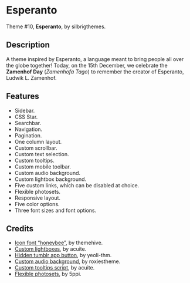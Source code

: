 # Esperanto
Theme #10, <b>Esperanto</b>, by silbrigthemes.

<h2>Description</h2>
A theme inspired by Esperanto, a language meant to bring people all over the globe together! Today, on the 15th December, we celebrate the <b>Zamenhof Day</b> (<i>Zamenhofa Tago</i>) to remember the creator of Esperanto, Ludwik L. Zamenhof.
<h2>Features</h2>
<ul>
<li>Sidebar.</li>
<li>CSS Star.</li>
<li>Searchbar.</li>
<li>Navigation.</li>
<li>Pagination.</li>
<li>One column layout.</li>
<li>Custom scrollbar.</li>
<li>Custom text selection.</li>
<li>Custom tooltips.</li>
<li>Custom mobile toolbar.</li>
<li>Custom audio background.</li>
<li>Custom lightbox background.</li>
<li>Five custom links, which can be disabled at choice.</li>
<li>Flexible photosets.</li>
<li>Responsive layout.</li>
<li>Five color options.</li>
<li>Three font sizes and font options.</li>
</ul>

<h2>Credits</h2>
<ul>
<li><a href="https://t.umblr.com/redirect?z=https%3A%2F%2Fgithub.com%2FSpacetchi%2Ftumblr-flexible-photoset%2Fblob%2Fmaster%2FREADME.md&amp;t=MzM1MWM5MDE0MGI2MmM5OWVkZTJkZTlkM2I1ZTM1ZWRiZGZmY2FlZCxUbU4zdWpESg%3D%3D&amp;p=&amp;m=0" title="Custom lightboxes." target="_blank">Icon font &ldquo;honeybee&rdquo;</a>, by themehive.</li>
<li><a href="https://diamanttheme.tumblr.com/information#mce_temp_url#" title="Custom lightboxes." target="_blank">Custom lightboxes</a>, by acuite.</li>
<li><a href="https://t.umblr.com/redirect?z=https%3A%2F%2Fyeolithm.com%2Fpost%2F172903772712%2Ftutorial-removing-tumblr-app-button-on-mobile&amp;t=Yjg5MTNkNTkzOWZhYjc1MWQ0MDlhYjdjOWM5NWE3YjdhYWI5MmUxMCxUbU4zdWpESg%3D%3D&amp;p=&amp;m=0" title="Hidden tumblr app button." target="_blank">Hidden tumblr app button</a>, by yeoli-thm.</li>
<li><a href="http://roxiestheme.tumblr.com/post/158812662057/tutorial-change-the-color-of-tumblrs-new-audio" title="Custom audio background." target="_blank">Custom audio background</a>, by roxiestheme.</li>
<li><a href="http://acuite.tumblr.com/post/53152126640/tutorial-tooltips" title="Custom tooltips." target="_blank">Custom tooltips script</a>, by acuite.</li>
<li><a href="https://t.umblr.com/redirect?z=https%3A%2F%2Fgithub.com%2FSpacetchi%2Ftumblr-flexible-photoset%2Fblob%2Fmaster%2FREADME.md&amp;t=MzM1MWM5MDE0MGI2MmM5OWVkZTJkZTlkM2I1ZTM1ZWRiZGZmY2FlZCxUbU4zdWpESg%3D%3D&amp;p=&amp;m=0" title="Flexible photosets." target="_blank">Flexible photosets</a>, by 5ppi.</li>
</ul>
